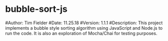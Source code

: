 # bubble-sort-js

#Author:
Tim Fielder
#Date:
11.25.18
#Version:
1.1.1
#Description:
This project implements a bubble style sorting algorithm using JavaScript and Node.js to run the code.  It is also an exploration of Mocha/Chai for testing purposes.

